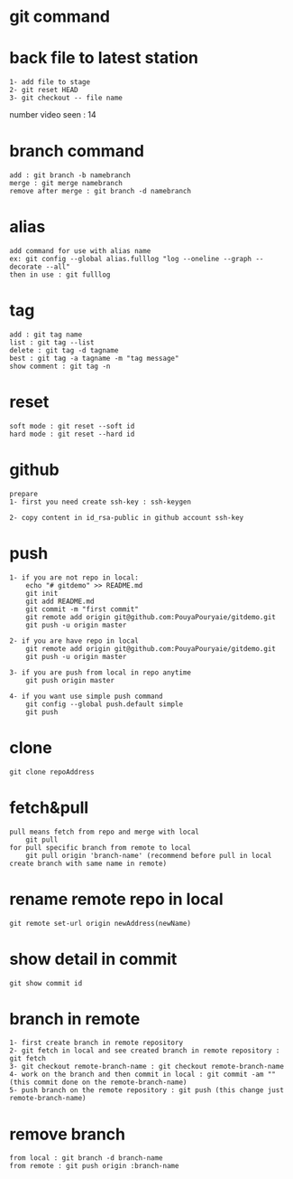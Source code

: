 # git command

# back file to latest station

    1- add file to stage
    2- git reset HEAD
    3- git checkout -- file name

number video seen : 14

# branch command

    add : git branch -b namebranch
    merge : git merge namebranch
    remove after merge : git branch -d namebranch

# alias

    add command for use with alias name
    ex: git config --global alias.fulllog "log --oneline --graph --decorate --all"
    then in use : git fulllog

# tag

    add : git tag name
    list : git tag --list
    delete : git tag -d tagname
    best : git tag -a tagname -m "tag message"
    show comment : git tag -n

# reset

    soft mode : git reset --soft id
    hard mode : git reset --hard id

# github

    prepare
    1- first you need create ssh-key : ssh-keygen

    2- copy content in id_rsa-public in github account ssh-key

# push

    1- if you are not repo in local:
        echo "# gitdemo" >> README.md
        git init
        git add README.md
        git commit -m "first commit"
        git remote add origin git@github.com:PouyaPouryaie/gitdemo.git
        git push -u origin master

    2- if you are have repo in local
        git remote add origin git@github.com:PouyaPouryaie/gitdemo.git
        git push -u origin master

    3- if you are push from local in repo anytime
        git push origin master

    4- if you want use simple push command 
        git config --global push.default simple
        git push

# clone

    git clone repoAddress

# fetch&pull

    pull means fetch from repo and merge with local
        git pull
    for pull specific branch from remote to local
        git pull origin 'branch-name' (recommend before pull in local create branch with same name in remote) 

# rename remote repo in local

    git remote set-url origin newAddress(newName)

# show detail in commit

    git show commit id

# branch in remote

    1- first create branch in remote repository
    2- git fetch in local and see created branch in remote repository : git fetch
    3- git checkout remote-branch-name : git checkout remote-branch-name
    4- work on the branch and then commit in local : git commit -am "" (this commit done on the remote-branch-name)
    5- push branch on the remote repository : git push (this change just remote-branch-name)

# remove branch

    from local : git branch -d branch-name
    from remote : git push origin :branch-name
